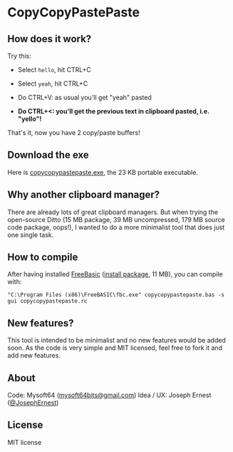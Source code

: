 CopyCopyPastePaste
========

How does it work?
----

Try this:

* Select `hello`, hit CTRL+C

* Select `yeah`, hit CTRL+C

* Do CTRL+V: as usual you'll get "yeah" pasted

* **Do CTRL+<: you'll get the previous text in clipboard pasted, i.e. "yello"!**

That's it, now you have 2 copy/paste buffers!


Download the exe
----

Here is [copycopypastepaste.exe](), the 23 KB portable executable.


Why another clipboard manager?
----

There are already lots of great clipboard managers. But when trying the open-source Ditto (15 MB package, 39 MB uncompressed, 179 MB source code package, oops!), I wanted to do a more minimalist tool that does just one single task.


How to compile
----
After having installed [FreeBasic](https://www.freebasic.net/) ([install package](https://sourceforge.net/projects/fbc/files/Binaries%20-%20Windows/FreeBASIC-1.05.0-win32.exe/download), 11 MB), you can compile with:

    "C:\Program Files (x86)\FreeBASIC\fbc.exe" copycopypastepaste.bas -s gui copycopypastepaste.rc

New features?
----

This tool is intended to be minimalist and no new features would be added soon. As the code is very simple and MIT licensed, feel free to fork it and add new features.

About
----

Code: Mysoft64 (mysoft64bits@gmail.com)
Idea / UX: Joseph Ernest ([@JosephErnest](https://twitter.com/JosephErnest))

License
----
MIT license